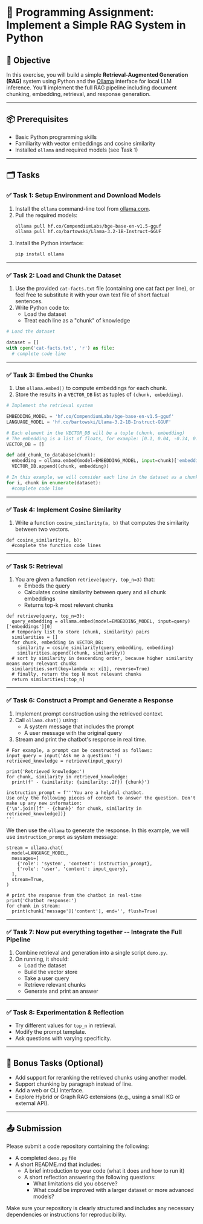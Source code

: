 
# 🧪 Programming Assignment: Implement a Simple RAG System in Python

## 🎯 Objective
In this exercise, you will build a simple **Retrieval-Augmented Generation (RAG)** system using Python and the [Ollama](https://ollama.com) interface for local LLM inference. You’ll implement the full RAG pipeline including document chunking, embedding, retrieval, and response generation.

---

## 📦 Prerequisites

- Basic Python programming skills
- Familiarity with vector embeddings and cosine similarity
- Installed `ollama` and required models (see Task 1)

---

## 🗂️ Tasks

### ✅ Task 1: Setup Environment and Download Models

1. Install the `ollama` command-line tool from [ollama.com](https://ollama.com).
2. Pull the required models:
   ```bash
   ollama pull hf.co/CompendiumLabs/bge-base-en-v1.5-gguf
   ollama pull hf.co/bartowski/Llama-3.2-1B-Instruct-GGUF
   ```
3. Install the Python interface:
   ```bash
   pip install ollama
   ```

---

### ✅ Task 2: Load and Chunk the Dataset

1. Use the provided `cat-facts.txt` file (containing one cat fact per line), or feel free to substitute it with your own text file of short factual sentences.
2. Write Python code to:
   - Load the dataset
   - Treat each line as a "chunk" of knowledge
   
```python
# Load the dataset

dataset = []
with open('cat-facts.txt', 'r') as file:
  # complete code line
```

---

### ✅ Task 3: Embed the Chunks

1. Use `ollama.embed()` to compute embeddings for each chunk.
2. Store the results in a `VECTOR_DB` list as tuples of `(chunk, embedding)`.

```python
# Implement the retrieval system

EMBEDDING_MODEL = 'hf.co/CompendiumLabs/bge-base-en-v1.5-gguf'
LANGUAGE_MODEL = 'hf.co/bartowski/Llama-3.2-1B-Instruct-GGUF'

# Each element in the VECTOR_DB will be a tuple (chunk, embedding)
# The embedding is a list of floats, for example: [0.1, 0.04, -0.34, 0.21, ...]
VECTOR_DB = []

def add_chunk_to_database(chunk):
  embedding = ollama.embed(model=EMBEDDING_MODEL, input=chunk)['embeddings'][0]
  VECTOR_DB.append((chunk, embedding))

# In this example, we will consider each line in the dataset as a chunk for simplicity.
for i, chunk in enumerate(dataset):
  #complete code line
```

---

### ✅ Task 4: Implement Cosine Similarity

1. Write a function `cosine_similarity(a, b)` that computes the similarity between two vectors.

```
def cosine_similarity(a, b):
  #complete the function code lines
```

---

### ✅ Task 5: Retrieval

1. You are given a function `retrieve(query, top_n=3)` that:
   - Embeds the query
   - Calculates cosine similarity between query and all chunk embeddings
   - Returns top-k most relevant chunks

```
def retrieve(query, top_n=3):
  query_embedding = ollama.embed(model=EMBEDDING_MODEL, input=query)['embeddings'][0]
  # temporary list to store (chunk, similarity) pairs
  similarities = []
  for chunk, embedding in VECTOR_DB:
    similarity = cosine_similarity(query_embedding, embedding)
    similarities.append((chunk, similarity))
  # sort by similarity in descending order, because higher similarity means more relevant chunks
  similarities.sort(key=lambda x: x[1], reverse=True)
  # finally, return the top N most relevant chunks
  return similarities[:top_n]
```

---

### ✅ Task 6: Construct a Prompt and Generate a Response

1. Implement prompt construction using the retrieved context.
2. Call `ollama.chat()` using:
   - A system message that includes the prompt
   - A user message with the original query
3. Stream and print the chatbot's response in real time.

```
# For example, a prompt can be constructed as follows:
input_query = input('Ask me a question: ')
retrieved_knowledge = retrieve(input_query)

print('Retrieved knowledge:')
for chunk, similarity in retrieved_knowledge:
  print(f' - (similarity: {similarity:.2f}) {chunk}')

instruction_prompt = f'''You are a helpful chatbot.
Use only the following pieces of context to answer the question. Don't make up any new information:
{'\n'.join([f' - {chunk}' for chunk, similarity in retrieved_knowledge])}
'''

```

We then use the `ollama` to generate the response. In this example, we will use `instruction_prompt` as system message:

```
stream = ollama.chat(
  model=LANGUAGE_MODEL,
  messages=[
    {'role': 'system', 'content': instruction_prompt},
    {'role': 'user', 'content': input_query},
  ],
  stream=True,
)

# print the response from the chatbot in real-time
print('Chatbot response:')
for chunk in stream:
  print(chunk['message']['content'], end='', flush=True)
```

---

### ✅ Task 7: Now put everything together -- Integrate the Full Pipeline

1. Combine retrieval and generation into a single script `demo.py`.
2. On running, it should:
   - Load the dataset
   - Build the vector store
   - Take a user query
   - Retrieve relevant chunks
   - Generate and print an answer

---

### ✅ Task 8: Experimentation & Reflection

- Try different values for `top_n` in retrieval.
- Modify the prompt template.
- Ask questions with varying specificity.

---

## 🧠 Bonus Tasks (Optional)

- Add support for reranking the retrieved chunks using another model.
- Support chunking by paragraph instead of line.
- Add a web or CLI interface.
- Explore Hybrid or Graph RAG extensions (e.g., using a small KG or external API).

---

## 📤 Submission

Please submit a code repository containing the following:
- A completed `demo.py` file
- A short README.md that includes:
    - A brief introduction to your code (what it does and how to run it)
    - A short reflection answering the following questions:
      - What limitations did you observe?
      - What could be improved with a larger dataset or more advanced models?

Make sure your repository is clearly structured and includes any necessary dependencies or instructions for reproducibility.